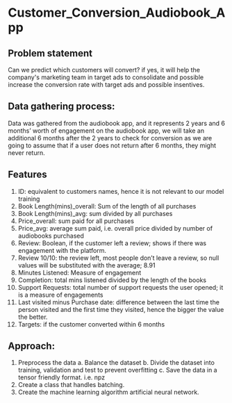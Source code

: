 # Customer_Conversion_Audiobook_App
## Problem statement
  Can we predict which customers will convert? if yes, it will help the company's marketing team in target ads to consolidate and possible increase the conversion rate     with target ads and possible insentives.

## Data gathering process:
  Data was gathered from the audiobook app, and it represents 2 years and 6 months’ worth of engagement on the audiobook app, we will take an additional 6 months after     the 2 years to check for conversion as we are going to assume that if a user does not return after 6 months, they might never return.

## Features
  1.	ID: equivalent to customers names, hence it is not relevant to our model training
  2.	Book Length(mins)_overall: Sum of the length of all purchases
  3.	Book Length(mins)_avg: sum divided by all purchases
  4.	Price_overall: sum paid for all purchases
  5.	Price_avg: average sum paid, i.e. overall price divided by number of audiobooks purchased
  6.	Review: Boolean, if the customer left a review; shows if there was engagement with the platform.
  7.	Review 10/10: the review left, most people don’t leave a review, so null values will be substituted with the average; 8.91
  8.	Minutes Listened: Measure of engagement
  9.	Completion: total mins listened divided by the length of the books
  10.	Support Requests: total number of support requests the user opened; it is a measure of engagements
  11.	Last visited minus Purchase date: difference between the last time the person visited and the first time they visited, hence the bigger the value the better.
  12.	Targets: if the customer converted within 6 months

## Approach:
  1.	Preprocess the data
  a.	Balance the dataset
  b.	Divide the dataset into training, validation and test to prevent overfitting
  c.	Save the data in a tensor friendly format. i.e. npz
  2.	Create a class that handles batching.
  3.	Create the machine learning algorithm artificial neural network.

